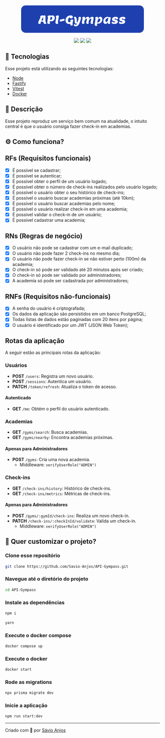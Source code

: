 <p align='center'><img width='400' src="./.github/logo.svg"/></p>

 <p align='center'>

<img src="https://img.shields.io/github/repo-size/Savio-Anjos/API-Gympass?color=1890FF">
<img src="https://img.shields.io/github/languages/count/Savio-Anjos/API-Gympass?color=1890FF">
<img src="https://img.shields.io/github/last-commit/Savio-Anjos/API-Gympass?color=1890FF">  
</p>

## 🚀 Tecnologias

Esse projeto está utilizando as seguintes tecnologias:

- [Node](https://nodejs.org/en)
- [Fastify](https://fastify.dev/)
- [Vitest](https://vitest.dev/)
- [Docker](https://www.docker.com/)

## 📜 Descrição

Esse projeto reproduz um serviço bem comum na atualidade,
o intuito central é que o usuário consiga fazer check-in em academias.

## ⚙️ Como funciona?

## RFs (Requisitos funcionais)

- [x] É possível se cadastrar;
- [x] É possível se autenticar;
- [x] É possível obter o perfil de um usuário logado;
- [x] É possível obter o número de check-ins realizados pelo usuário logado;
- [x] É possível o usuário obter o seu histórico de check-ins;
- [x] É possível o usuário buscar academias próximas (até 10km);
- [x] É possível o usuário buscar academias pelo nome;
- [x] É possível o usuário realizar check-in em uma academia;
- [x] É possível validar o check-in de um usuário;
- [x] É possível cadastrar uma academia;

## RNs (Regras de negócio)

- [x] O usuário não pode se cadastrar com um e-mail duplicado;
- [x] O usuário não pode fazer 2 check-ins no mesmo dia;
- [x] O usuário não pode fazer check-in se não estiver perto (100m) da academia;
- [x] O check-in só pode ser validado até 20 minutos após ser criado;
- [x] O check-in só pode ser validado por administradores;
- [x] A academia só pode ser cadastrada por administradores;

## RNFs (Requisitos não-funcionais)

- [x] A senha do usuário é criptografada;
- [x] Os dados da aplicação são persistidos em um banco PostgreSQL;
- [x] Todas listas de dados estão paginadas com 20 itens por página;
- [x] O usuário é identificado por um JWT (JSON Web Token);

## Rotas da aplicação

A seguir estão as principais rotas da aplicação:

### Usuários

- **POST** `/users`: Registra um novo usuário.
- **POST** `/sessions`: Autentica um usuário.
- **PATCH** `/token/refresh`: Atualiza o token de acesso.

#### Autenticado

- **GET** `/me`: Obtém o perfil do usuário autenticado.

### Academias

- **GET** `/gyms/search`: Busca academias.
- **GET** `/gyms/nearby`: Encontra academias próximas.

#### Apenas para Administradores

- **POST** `/gyms`: Cria uma nova academia.
  - Middleware: `verifyUserRole("ADMIN")`

### Check-ins

- **GET** `/check-ins/history`: Histórico de check-ins.
- **GET** `/check-ins/metrics`: Métricas de check-ins.

#### Apenas para Administradores

- **POST** `/gyms/:gymId/check-ins`: Realiza um novo check-in.
- **PATCH** `/check-ins/:checkInId/validate`: Valida um check-in.
  - Middleware: `verifyUserRole("ADMIN")`

## 🎲 Quer customizar o projeto?

### Clone esse repositório

```bash
git clone https://github.com/Savio-Anjos/API-Gympass.git
```

### Navegue até o diretório do projeto

```bash
cd API-Gympass
```

### Instale as dependências

```bash
npm i
```

```bash
yarn
```

### Execute o docker compose

```bash
docker compose up
```

### Execute o docker

```bash
docker start
```

### Rode as migrations

```bash
npx prisma migrate dev
```

### Inicie a aplicação

```bash
npm run start:dev
```

---

<p>Criado com 💙 por <a href='https://github.com/Savio-Anjos/' target='_blank'>Sávio Anjos</a></p>
